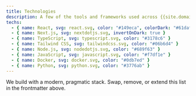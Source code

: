 ```yaml
---
title: Technologies
description: A few of the tools and frameworks used across {{site.domain}} projects.
techs:
  - { name: React, svg: react.svg, color: "#149eca", colorDark: "#61dafb", invertOnDark: false }
  - { name: Next.js, svg: nextdotjs.svg, invertOnDark: true }
  - { name: TypeScript, svg: typescript.svg, color: "#3178c6" }
  - { name: Tailwind CSS, svg: tailwindcss.svg, color: "#06b6d4" }
  - { name: Node.js, svg: nodedotjs.svg, color: "#689f63" }
  - { name: JavaScript, svg: javascript.svg, color: "#f7df1e" }
  - { name: Docker, svg: docker.svg, color: "#0db7ed" }
  - { name: Python, svg: python.svg, color: "#3776ab" }
---
```


We build with a modern, pragmatic stack. Swap, remove, or extend this list in the frontmatter above.


